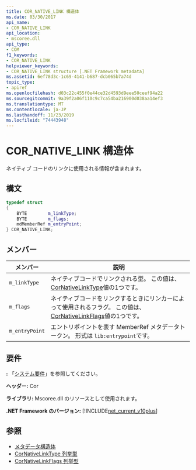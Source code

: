 ```yaml
---
title: COR_NATIVE_LINK 構造体
ms.date: 03/30/2017
api_name:
- COR_NATIVE_LINK
api_location:
- mscoree.dll
api_type:
- COM
f1_keywords:
- COR_NATIVE_LINK
helpviewer_keywords:
- COR_NATIVE_LINK structure [.NET Framework metadata]
ms.assetid: 6ef78d3c-1c69-4141-b687-dcb065b7a74d
topic_type:
- apiref
ms.openlocfilehash: d03c22c455f0e44ce32d4593d9eee50ceef94a22
ms.sourcegitcommit: 9a39f2a06f110c9c7ca54ba216900d038aa14ef3
ms.translationtype: MT
ms.contentlocale: ja-JP
ms.lasthandoff: 11/23/2019
ms.locfileid: "74443948"
---
```

# <a name="cor_native_link-structure"></a>COR_NATIVE_LINK 構造体
ネイティブ コードのリンクに使用される情報が含まれます。  
  
## <a name="syntax"></a>構文  
  
```cpp  
typedef struct   
{  
    BYTE        m_linkType;  
    BYTE        m_flags;  
    mdMemberRef m_entryPoint;  
} COR_NATIVE_LINK;  
```  
  
## <a name="members"></a>メンバー  
  
|メンバー|説明|  
|------------|-----------------|  
|`m_linkType`|ネイティブコードでリンクされる型。 この値は、 [CorNativeLinkType](../../../../docs/framework/unmanaged-api/metadata/cornativelinktype-enumeration.md)値の1つです。|  
|`m_flags`|ネイティブコードをリンクするときにリンカーによって使用されるフラグ。 この値は、 [CorNativeLinkFlags](../../../../docs/framework/unmanaged-api/metadata/cornativelinkflags-enumeration.md)値の1つです。|  
|`m_entryPoint`|エントリポイントを表す MemberRef メタデータトークン。 形式は `lib:entrypoint`です。|  
  
## <a name="requirements"></a>要件  
 **:** 「[システム要件](../../../../docs/framework/get-started/system-requirements.md)」を参照してください。  
  
 **ヘッダー:** Cor  
  
 **ライブラリ:** Mscoree.dll のリソースとして使用されます。  
  
 **.NET Framework のバージョン:** [!INCLUDE[net_current_v10plus](../../../../includes/net-current-v10plus-md.md)]  
  
## <a name="see-also"></a>参照

- [メタデータ構造体](../../../../docs/framework/unmanaged-api/metadata/metadata-structures.md)
- [CorNativeLinkType 列挙型](../../../../docs/framework/unmanaged-api/metadata/cornativelinktype-enumeration.md)
- [CorNativeLinkFlags 列挙型](../../../../docs/framework/unmanaged-api/metadata/cornativelinkflags-enumeration.md)

